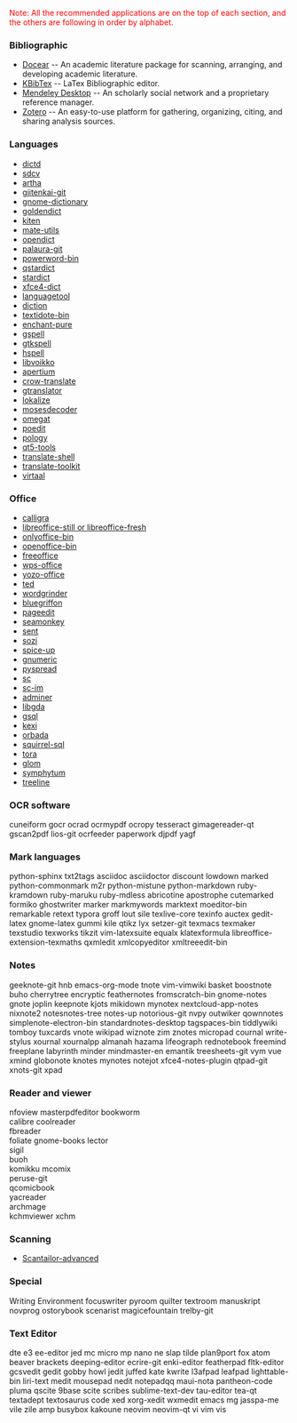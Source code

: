 
<p style="color:red;">Note: All the recommended applications are on the top of each section, and the others are following in order by alphabet. </p>

					

### Bibliographic 
- [Docear](/en/bibliographic/docear.md) -- An academic literature package for scanning, arranging, and developing academic literature. 
- [KBibTex](/en/bibliographic/kbibtex.md) -- LaTex Bibliographic editor.
- [Mendeley Desktop](/en/bibliographic/mendeleydesktop.md) -- An scholarly social network and a proprietary reference manager. 
- [Zotero](/en/bibliographic/zotero.md) --	An easy-to-use platform for gathering, organizing, citing, and sharing analysis sources. 			

<!-- ### Document converters	
- [Apvlv](/en/documentconverter/apvlv.md) -- Lightweight document viewer.
											 -->

### Languages
- [dictd]()	
- [sdcv]()	
- [artha]()	
- [gjitenkai-git]()	
- [gnome-dictionary]()	
- [goldendict]()	
- [kiten]()	
- [mate-utils]()	
- [opendict]()	
- [palaura-git]()	
- [powerword-bin]()	
- [qstardict]()	
- [stardict]()	
- [xfce4-dict]()	
- [languagetool]()	
- [diction]()	
- [textidote-bin]()	
- [enchant-pure]()	
- [gspell]()	
- [gtkspell]()	
- [hspell]()	
- [libvoikko]()	
- [apertium]()	
- [crow-translate]()
- [gtranslator]()	
- [lokalize]()	
- [mosesdecoder]()	
- [omegat]()	
- [poedit]()	
- [pology]()	
- [qt5-tools]()	
- [translate-shell]()	
- [translate-toolkit]()	
- [virtaal]()																										
															
### Office
- [calligra]()	
- [libreoffice-still or libreoffice-fresh]()	
- [onlyoffice-bin]()	
- [openoffice-bin]()	
- [freeoffice]()	
- [wps-office]()
- [yozo-office]()	
- [ted]()	
- [wordgrinder]()	
- [bluegriffon]()	
- [pageedit]()	
- [seamonkey]()	
- [sent]()	
- [sozi]()	
- [spice-up]()	
- [gnumeric]()	
- [pyspread]()	
- [sc]()	
- [sc-im]()	
- [adminer]()	
- [libgda]()	
- [gsql]()	
- [kexi]()	
- [orbada]()	
- [squirrel-sql]()	
- [tora]()	
- [glom]()	
- [symphytum]()	
- [treeline]()	

### OCR software	
cuneiform	gocr	ocrad	ocrmypdf	ocropy	tesseract	gimagereader-qt	gscan2pdf	lios-git	ocrfeeder	paperwork	djpdf	yagf	

### Mark languages
python-sphinx	txt2tags	asciidoc	asciidoctor	discount	lowdown	marked	python-commonmark	m2r	python-mistune	python-markdown	ruby-kramdown	ruby-maruku	ruby-mdless	abricotine	apostrophe	cutemarked	formiko	ghostwriter	marker	markmywords	marktext	moeditor-bin	remarkable	retext	typora	groff	lout	sile	texlive-core	texinfo	auctex	gedit-latex	gnome-latex	gummi	kile	qtikz	lyx	setzer-git	texmacs	texmaker	texstudio	texworks	tikzit	vim-latexsuite	equalx	klatexformula	libreoffice-extension-texmaths	qxmledit	xmlcopyeditor	xmltreeedit-bin																																															
### Notes	
geeknote-git	hnb	emacs-org-mode	tnote	vim-vimwiki	basket	boostnote	buho	cherrytree	encryptic	feathernotes	fromscratch-bin	gnome-notes	gnote	joplin	keepnote	kjots	mikidown	mynotex	nextcloud-app-notes	nixnote2	notesnotes-tree	notes-up	notorious-git	nvpy	outwiker	qownnotes	simplenote-electron-bin	standardnotes-desktop	tagspaces-bin	tiddlywiki	tomboy	tuxcards	vnote	wikipad	wiznote	zim	znotes	micropad	cournal	write-stylus	xournal	xournalpp	almanah	hazama	lifeograph	rednotebook	freemind	freeplane	labyrinth	minder	mindmaster-en	emantik	treesheets-git	vym	vue	xmind	globonote	knotes	mynotes	notejot	xfce4-notes-plugin	qtpad-git	xnots-git	xpad			

### Reader and viewer	
nfoview	
masterpdfeditor	
bookworm	
calibre	
coolreader	
fbreader	
foliate	
gnome-books	
lector	
sigil	
buoh	
komikku	
mcomix	
peruse-git	
qcomicbook	
yacreader	
archmage	
kchmviewer	xchm																	
	
### Scanning
- [Scantailor-advanced]()																																				
### Special
Writing Environment	focuswriter	pyroom	quilter	textroom	manuskript	novprog	ostorybook	scenarist	magicefountain	trelby-git	

### Text Editor	
dte	e3	ee-editor	jed	mc	micro	mp	 nano	ne	slap	tilde	plan9port	fox	atom	 beaver	brackets	deeping-editor	ecrire-git	enki-editor	featherpad	fltk-editor	gcsvedit	gedit	gobby	howl	jedit	juffed	kate	kwrite	l3afpad	leafpad	lighttable-bin	liri-text	medit	mousepad	nedit	notepadqq	maui-nota	pantheon-code	pluma	qscite	9base	scite	scribes	sublime-text-dev	tau-editor	tea-qt	textadept	textosaurus	code	xed	xorg-xedit	wxmedit	emacs	mg	jasspa-me	vile	zile	amp	busybox	kakoune	neovim	neovim-qt	vi	vim	vis																																																					
																																																																																																																																																																																																																																																																																																																																																																																																																																																																																																																																										
